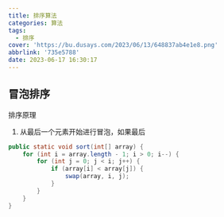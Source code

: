 ```yaml
---
title: 排序算法
categories: 算法
tags:
  - 排序
cover: 'https://bu.dusays.com/2023/06/13/648837ab4e1e8.png'
abbrlink: '735e5788'
date: 2023-06-17 16:30:17
---
```


## 冒泡排序
排序原理
1. 从最后一个元素开始进行冒泡，如果最后

```java
public static void sort(int[] array) {
    for (int i = array.length - 1; i > 0; i--) {
        for (int j = 0; j < i; j++) {
            if (array[i] < array[j]) {
                swap(array, i, j);
            }
        }
    }
}
```